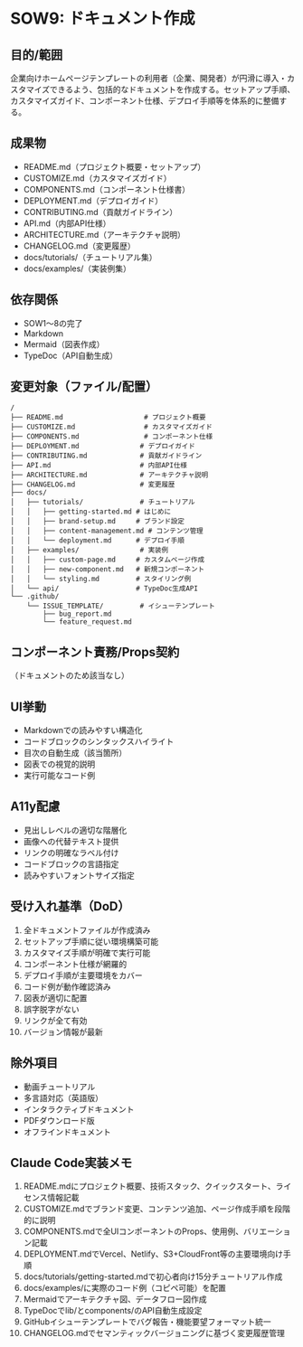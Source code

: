 # SOW9: ドキュメント作成

## 目的/範囲

企業向けホームページテンプレートの利用者（企業、開発者）が円滑に導入・カスタマイズできるよう、包括的なドキュメントを作成する。セットアップ手順、カスタマイズガイド、コンポーネント仕様、デプロイ手順等を体系的に整備する。

## 成果物

- README.md（プロジェクト概要・セットアップ）
- CUSTOMIZE.md（カスタマイズガイド）
- COMPONENTS.md（コンポーネント仕様書）
- DEPLOYMENT.md（デプロイガイド）
- CONTRIBUTING.md（貢献ガイドライン）
- API.md（内部API仕様）
- ARCHITECTURE.md（アーキテクチャ説明）
- CHANGELOG.md（変更履歴）
- docs/tutorials/（チュートリアル集）
- docs/examples/（実装例集）

## 依存関係

- SOW1～8の完了
- Markdown
- Mermaid（図表作成）
- TypeDoc（API自動生成）

## 変更対象（ファイル/配置）

```
/
├── README.md                    # プロジェクト概要
├── CUSTOMIZE.md                 # カスタマイズガイド
├── COMPONENTS.md                # コンポーネント仕様
├── DEPLOYMENT.md               # デプロイガイド
├── CONTRIBUTING.md             # 貢献ガイドライン
├── API.md                      # 内部API仕様
├── ARCHITECTURE.md             # アーキテクチャ説明
├── CHANGELOG.md                # 変更履歴
├── docs/
│   ├── tutorials/              # チュートリアル
│   │   ├── getting-started.md # はじめに
│   │   ├── brand-setup.md     # ブランド設定
│   │   ├── content-management.md # コンテンツ管理
│   │   └── deployment.md      # デプロイ手順
│   ├── examples/               # 実装例
│   │   ├── custom-page.md     # カスタムページ作成
│   │   ├── new-component.md   # 新規コンポーネント
│   │   └── styling.md         # スタイリング例
│   └── api/                   # TypeDoc生成API
└── .github/
    └── ISSUE_TEMPLATE/         # イシューテンプレート
        ├── bug_report.md
        └── feature_request.md
```

## コンポーネント責務/Props契約

（ドキュメントのため該当なし）

## UI挙動

- Markdownでの読みやすい構造化
- コードブロックのシンタックスハイライト
- 目次の自動生成（該当箇所）
- 図表での視覚的説明
- 実行可能なコード例

## A11y配慮

- 見出しレベルの適切な階層化
- 画像への代替テキスト提供
- リンクの明確なラベル付け
- コードブロックの言語指定
- 読みやすいフォントサイズ指定

## 受け入れ基準（DoD）

1. 全ドキュメントファイルが作成済み
2. セットアップ手順に従い環境構築可能
3. カスタマイズ手順が明確で実行可能
4. コンポーネント仕様が網羅的
5. デプロイ手順が主要環境をカバー
6. コード例が動作確認済み
7. 図表が適切に配置
8. 誤字脱字がない
9. リンクが全て有効
10. バージョン情報が最新

## 除外項目

- 動画チュートリアル
- 多言語対応（英語版）
- インタラクティブドキュメント
- PDFダウンロード版
- オフラインドキュメント

## Claude Code実装メモ

1. README.mdにプロジェクト概要、技術スタック、クイックスタート、ライセンス情報記載
2. CUSTOMIZE.mdでブランド変更、コンテンツ追加、ページ作成手順を段階的に説明
3. COMPONENTS.mdで全UIコンポーネントのProps、使用例、バリエーション記載
4. DEPLOYMENT.mdでVercel、Netlify、S3+CloudFront等の主要環境向け手順
5. docs/tutorials/getting-started.mdで初心者向け15分チュートリアル作成
6. docs/examples/に実際のコード例（コピペ可能）を配置
7. Mermaidでアーキテクチャ図、データフロー図作成
8. TypeDocでlib/とcomponents/のAPI自動生成設定
9. GitHubイシューテンプレートでバグ報告・機能要望フォーマット統一
10. CHANGELOG.mdでセマンティックバージョニングに基づく変更履歴管理
